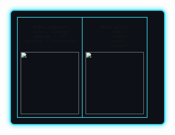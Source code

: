 <div align="center">
  <table style="
    border: 4px solid #3CE0F7; 
    border-radius: 15px; 
    padding: 20px; 
    background-color: #0d1117;
    box-shadow: 0px 0px 15px #3CE0F7;
  ">
    <tr>
      <td width="50%" style="border: 2px solid #3CE0F7; padding: 10px;">
        <div align="center">
          <pre>
model.compile(
  life = "Coding",
  passion = "AI",
  mission = "Innovation"
)</pre>
          <img src="https://skillicons.dev/icons?i=python,tensorflow,pytorch,aws,anaconda,azure,docker,cassandra,fastapi,flask,gcp,git,kubernetes,github,githubactions,ai,mongodb,mysql,opencv,postgres,postman,sklearn,vscode&theme=dark&perline=6](https://raw.githubusercontent.com/gist/patevs/b007a0e98fb216438d4cbf559fac4166/raw/88f20c9d749d756be63f22b09f3c4ac570bc5101/programming.gif)" width="100%" height="200px"/>
        </div>
      </td>
      <td width="50%" style="border: 2px solid #3CE0F7; padding: 10px;">
        <div align="center">
          <pre>
while alive:
    eat()
    sleep()
    code()
    repeat()</pre>
          <img src="https://media.giphy.com/media/jBOOXxSJfG8kqMxT11/giphy.gif" width="100%" height="200px"/>
        </div>
      </td>
    </tr>
  </table>
</div>
